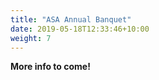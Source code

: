 ```yaml
---
title: "ASA Annual Banquet"
date: 2019-05-18T12:33:46+10:00
weight: 7
---
```


**More info to come!**
